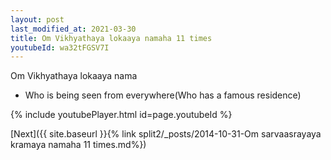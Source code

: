```yaml
---
layout: post
last_modified_at: 2021-03-30
title: Om Vikhyathaya lokaaya namaha 11 times
youtubeId: wa32tFGSV7I
---
```

 
 
Om Vikhyathaya lokaaya nama 
 
 -  Who is being seen from everywhere(Who has a famous residence) 
 
  
 
  
 
 
 
 
 
 


{% include youtubePlayer.html id=page.youtubeId %}
 
[Next]({{ site.baseurl }}{% link  split2/_posts/2014-10-31-Om sarvaasrayaya kramaya namaha 11 times.md%})
 
